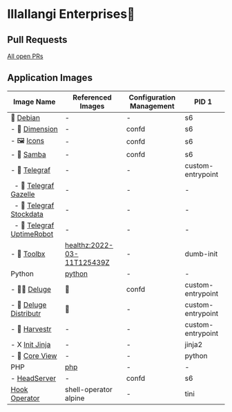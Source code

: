 # Illallangi Enterprises👋

## Pull Requests

[All open PRs](https://github.com/pulls?q=is%3Aopen+is%3Apr+org%3Aillallangi)

## Application Images

| Image Name | Referenced Images | Configuration Management | PID 1
|------------|-------------------|--------------------------|-------
| 🐧 [Debian](https://github.com/illallangi/debian) | - | - | s6 |
| - 🏡 [Dimension](https://github.com/illallangi/dimension) | - | confd | s6 |
| - 🖼️ [Icons](https://github.com/illallangi/icons) | - | confd | s6 |
| - 📂 [Samba](https://github.com/illallangi/samba) | - | confd | s6 |
| - 🔦 [Telegraf](https://github.com/illallangi/telegraf) | - | - | custom-entrypoint |
| &nbsp; - 🦒 [Telegraf Gazelle](https://github.com/illallangi/telegraf-gazelle) | - | - | - |
| &nbsp; - 🧦 [Telegraf Stockdata](https://github.com/illallangi/telegraf-stockdata) | - | - | - |
| &nbsp; - 🤖 [Telegraf UptimeRobot](https://github.com/illallangi/telegraf-uptimerobot) | - | - | - |
| - 🧰 [Toolbx](https://github.com/illallangi/toolbx) | [healthz:2022-03-11T125439Z](https://github.com/binkhq/healthz) | - | dumb-init |
| Python | [python](https://hub.docker.com/r/_/python) | - | - |
| - 🏴‍☠️ [Deluge](https://github.com/illallangi/deluge) | 🧰 | confd | custom-entrypoint |
| - 🚚 [Deluge Distributr](https://github.com/illallangi/deluge-distributr) | 🧰 | - | custom-entrypoint |
| - 🚜 [Harvestr](https://github.com/illallangi/harvestr) | - | - | custom-entrypoint |
| - X [Init Jinja](https://github.com/illallangi/init-jinja) | - | - | jinja2 |
| - 🔭 [Core View](https://github.com/illallangi/coreview) | - | - | python |
| PHP | [php](https://hub.docker.com/r/_/php) | - | - |
| - [HeadServer](https://github.com/illallangi/head-server) | - | confd | s6 |
| [Hook Operator](https://github.com/illallangi/hook-operator) | shell-operator<br/>alpine | - | tini |
